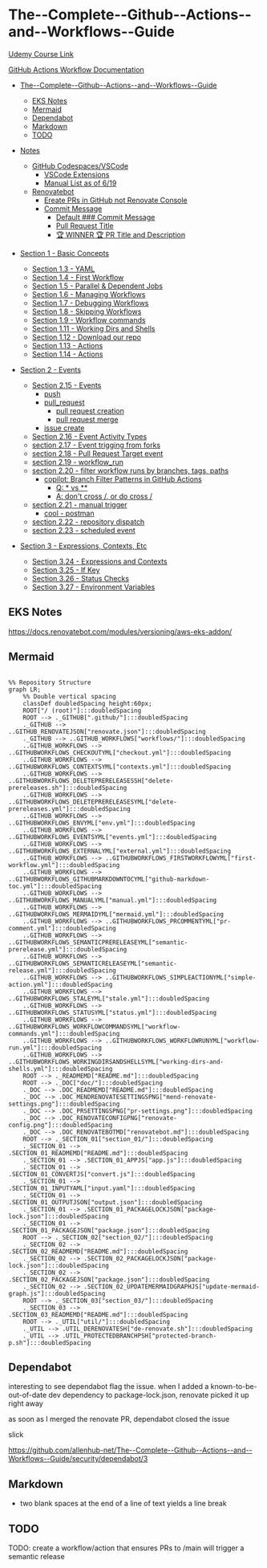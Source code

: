 # The--Complete--Github--Actions--and--Workflows--Guide

[Udemy Course Link](https://www.udemy.com/share/102DqF3@2HGIM2z2VoQAKmZTdGdGTqxk019uYQvvPTloZt5Ss8noJMBI7eT51ozLMdESC0TC/)

[GitHub Actions Workflow Documentation](https://docs.github.com/en/actions/writing-workflows)

<!-- markdownlint-disable MD007 -->
<!--ts-->

* [The--Complete--Github--Actions--and--Workflows--Guide](README.md#the--complete--github--actions--and--workflows--guide)
   * [EKS Notes](README.md#eks-notes)
   * [Mermaid](README.md#mermaid)
   * [Dependabot](README.md#dependabot)
   * [Markdown](README.md#markdown)
   * [TODO](README.md#todo)

* [Notes](doc/README.md#notes)
   * [GitHub Codespaces/VSCode](doc/README.md#github-codespacesvscode)
      * [VSCode Extensions](doc/README.md#vscode-extensions)
      * [Manual List as of 6/19](doc/README.md#manual-list-as-of-619)
   * [Renovatebot](doc/README.md#renovatebot)
      * [Ereate PRs in GitHub not Renovate Console](doc/README.md#ereate-prs-in-github-not-renovate-console)
      * [Commit Message](doc/README.md#commit-message)
         * [Default ### Commit Message](doc/README.md#default--commit-message)
         * [Pull Request Title](doc/README.md#pull-request-title)
         * [🏆 WINNER 🏆 PR Title and Description](doc/README.md#-winner--pr-title-and-description)

* [Section 1 - Basic Concepts](section_01/README.md#section-1---basic-concepts)
   * [Section 1.3 - YAML](section_01/README.md#section-13---yaml)
   * [Section 1.4 - First Workflow](section_01/README.md#section-14---first-workflow)
   * [Section 1.5 - Parallel &amp; Dependent Jobs](section_01/README.md#section-15---parallel--dependent-jobs)
   * [Section 1.6 - Managing Workflows](section_01/README.md#section-16---managing-workflows)
   * [Section 1.7 - Debugging Workflows](section_01/README.md#section-17---debugging-workflows)
   * [Section 1.8 - Skipping Workflows](section_01/README.md#section-18---skipping-workflows)
   * [Section 1.9 - Workflow commands](section_01/README.md#section-19---workflow-commands)
   * [Section 1.11 - Working Dirs and Shells](section_01/README.md#section-111---working-dirs-and-shells)
   * [Section 1.12 - Download our repo](section_01/README.md#section-112---download-our-repo)
   * [Section 1.13 - Actions](section_01/README.md#section-113---actions)
   * [Section 1.14 - Actions](section_01/README.md#section-114---actions)

* [Section 2 - Events](section_02/README.md#section-2---events)
   * [Section 2.15 - Events](section_02/README.md#section-215---events)
      * [push](section_02/README.md#push)
      * [pull_request](section_02/README.md#pull_request)
         * [pull request creation](section_02/README.md#pull-request-creation)
         * [pull request merge](section_02/README.md#pull-request-merge)
      * [issue create](section_02/README.md#issue-create)
   * [Section 2.16 - Event Activity Types](section_02/README.md#section-216---event-activity-types)
   * [section 2.17 - Event trigging from forks](section_02/README.md#section-217---event-trigging-from-forks)
   * [section 2.18 - Pull Request Target event](section_02/README.md#section-218---pull-request-target-event)
   * [section 2.19 - workflow_run](section_02/README.md#section-219---workflow_run)
   * [section 2.20 - filter workflow runs by branches, tags, paths](section_02/README.md#section-220---filter-workflow-runs-by-branches-tags-paths)
      * [copilot: Branch Filter Patterns in GitHub Actions](section_02/README.md#copilot-branch-filter-patterns-in-github-actions)
         * [Q: * vs **](section_02/README.md#q--vs-)
         * [A: don't cross /, or do cross /](section_02/README.md#a-dont-cross--or-do-cross-)
   * [section 2.21 - manual trigger](section_02/README.md#section-221---manual-trigger)
      * [cool - postman](section_02/README.md#cool---postman)
   * [section 2.22 - repository dispatch](section_02/README.md#section-222---repository-dispatch)
   * [section 2.23 - scheduled event](section_02/README.md#section-223---scheduled-event)

* [Section 3 - Expressions, Contexts, Etc](section_03/README.md#section-3---expressions-contexts-etc)
   * [Section 3.24 - Expressions and Contexts](section_03/README.md#section-324---expressions-and-contexts)
   * [Section 3.25 - If Key](section_03/README.md#section-325---if-key)
   * [Section 3.26 - Status Checks](section_03/README.md#section-326---status-checks)
   * [Section 3.27 - Environment Variables](section_03/README.md#section-327---environment-variables)

<!-- Created by https://github.com/ekalinin/github-markdown-toc -->
<!--te-->

<!-- markdownlint-enable MD007 -->

## EKS Notes

<https://docs.renovatebot.com/modules/versioning/aws-eks-addon/>

## Mermaid

```mermaid

%% Repository Structure
graph LR;
    %% Double vertical spacing
    classDef doubledSpacing height:60px;
    ROOT["/ (root)"]:::doubledSpacing
    ROOT --> ._GITHUB[".github/"]:::doubledSpacing
    ._GITHUB --> ..GITHUB_RENOVATEJSON["renovate.json"]:::doubledSpacing
    ._GITHUB --> ..GITHUB_WORKFLOWS["workflows/"]:::doubledSpacing
    ..GITHUB_WORKFLOWS --> ..GITHUBWORKFLOWS_CHECKOUTYML["checkout.yml"]:::doubledSpacing
    ..GITHUB_WORKFLOWS --> ..GITHUBWORKFLOWS_CONTEXTSYML["contexts.yml"]:::doubledSpacing
    ..GITHUB_WORKFLOWS --> ..GITHUBWORKFLOWS_DELETEPRERELEASESSH["delete-prereleases.sh"]:::doubledSpacing
    ..GITHUB_WORKFLOWS --> ..GITHUBWORKFLOWS_DELETEPRERELEASESYML["delete-prereleases.yml"]:::doubledSpacing
    ..GITHUB_WORKFLOWS --> ..GITHUBWORKFLOWS_ENVYML["env.yml"]:::doubledSpacing
    ..GITHUB_WORKFLOWS --> ..GITHUBWORKFLOWS_EVENTSYML["events.yml"]:::doubledSpacing
    ..GITHUB_WORKFLOWS --> ..GITHUBWORKFLOWS_EXTERNALYML["external.yml"]:::doubledSpacing
    ..GITHUB_WORKFLOWS --> ..GITHUBWORKFLOWS_FIRSTWORKFLOWYML["first-workflow.yml"]:::doubledSpacing
    ..GITHUB_WORKFLOWS --> ..GITHUBWORKFLOWS_GITHUBMARKDOWNTOCYML["github-markdown-toc.yml"]:::doubledSpacing
    ..GITHUB_WORKFLOWS --> ..GITHUBWORKFLOWS_MANUALYML["manual.yml"]:::doubledSpacing
    ..GITHUB_WORKFLOWS --> ..GITHUBWORKFLOWS_MERMAIDYML["mermaid.yml"]:::doubledSpacing
    ..GITHUB_WORKFLOWS --> ..GITHUBWORKFLOWS_PRCOMMENTYML["pr-comment.yml"]:::doubledSpacing
    ..GITHUB_WORKFLOWS --> ..GITHUBWORKFLOWS_SEMANTICPRERELEASEYML["semantic-prerelease.yml"]:::doubledSpacing
    ..GITHUB_WORKFLOWS --> ..GITHUBWORKFLOWS_SEMANTICRELEASEYML["semantic-release.yml"]:::doubledSpacing
    ..GITHUB_WORKFLOWS --> ..GITHUBWORKFLOWS_SIMPLEACTIONYML["simple-action.yml"]:::doubledSpacing
    ..GITHUB_WORKFLOWS --> ..GITHUBWORKFLOWS_STALEYML["stale.yml"]:::doubledSpacing
    ..GITHUB_WORKFLOWS --> ..GITHUBWORKFLOWS_STATUSYML["status.yml"]:::doubledSpacing
    ..GITHUB_WORKFLOWS --> ..GITHUBWORKFLOWS_WORKFLOWCOMMANDSYML["workflow-commands.yml"]:::doubledSpacing
    ..GITHUB_WORKFLOWS --> ..GITHUBWORKFLOWS_WORKFLOWRUNYML["workflow-run.yml"]:::doubledSpacing
    ..GITHUB_WORKFLOWS --> ..GITHUBWORKFLOWS_WORKINGDIRSANDSHELLSYML["working-dirs-and-shells.yml"]:::doubledSpacing
    ROOT --> ._READMEMD["README.md"]:::doubledSpacing
    ROOT --> ._DOC["doc/"]:::doubledSpacing
    ._DOC --> .DOC_READMEMD["README.md"]:::doubledSpacing
    ._DOC --> .DOC_MENDRENOVATESETTINGSPNG["mend-renovate-settings.png"]:::doubledSpacing
    ._DOC --> .DOC_PRSETTINGSPNG["pr-settings.png"]:::doubledSpacing
    ._DOC --> .DOC_RENOVATECONFIGPNG["renovate-config.png"]:::doubledSpacing
    ._DOC --> .DOC_RENOVATEBOTMD["renovatebot.md"]:::doubledSpacing
    ROOT --> ._SECTION_01["section_01/"]:::doubledSpacing
    ._SECTION_01 --> .SECTION_01_READMEMD["README.md"]:::doubledSpacing
    ._SECTION_01 --> .SECTION_01_APPJS["app.js"]:::doubledSpacing
    ._SECTION_01 --> .SECTION_01_CONVERTJS["convert.js"]:::doubledSpacing
    ._SECTION_01 --> .SECTION_01_INPUTYAML["input.yaml"]:::doubledSpacing
    ._SECTION_01 --> .SECTION_01_OUTPUTJSON["output.json"]:::doubledSpacing
    ._SECTION_01 --> .SECTION_01_PACKAGELOCKJSON["package-lock.json"]:::doubledSpacing
    ._SECTION_01 --> .SECTION_01_PACKAGEJSON["package.json"]:::doubledSpacing
    ROOT --> ._SECTION_02["section_02/"]:::doubledSpacing
    ._SECTION_02 --> .SECTION_02_READMEMD["README.md"]:::doubledSpacing
    ._SECTION_02 --> .SECTION_02_PACKAGELOCKJSON["package-lock.json"]:::doubledSpacing
    ._SECTION_02 --> .SECTION_02_PACKAGEJSON["package.json"]:::doubledSpacing
    ._SECTION_02 --> .SECTION_02_UPDATEMERMAIDGRAPHJS["update-mermaid-graph.js"]:::doubledSpacing
    ROOT --> ._SECTION_03["section_03/"]:::doubledSpacing
    ._SECTION_03 --> .SECTION_03_READMEMD["README.md"]:::doubledSpacing
    ROOT --> ._UTIL["util/"]:::doubledSpacing
    ._UTIL --> .UTIL_DERENOVATESH["de-renovate.sh"]:::doubledSpacing
    ._UTIL --> .UTIL_PROTECTEDBRANCHPSH["protected-branch-p.sh"]:::doubledSpacing
```

## Dependabot

interesting to see dependabot flag the issue.  when
I added a known-to-be-out-of-date dev dependency to
package-lock.json, renovate picked it up right away

as soon as I merged the renovate PR, dependabot closed the issue

slick

<https://github.com/allenhub-net/The--Complete--Github--Actions--and--Workflows--Guide/security/dependabot/3>

## Markdown

* two blank spaces at the end of a line of text yields a line break

## TODO

TODO: create a workflow/action that ensures PRs to /main will trigger a semantic release
